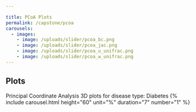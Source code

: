 ```yaml
---

title: PCoA Plots
permalink: /capstone/pcoa
carousels:
  - images: 
    - image: /uploads/slider/pcoa_bc.png
    - image: /uploads/slider/pcoa_jac.png
    - image: /uploads/slider/pcoa_u_unifrac.png
    - image: /uploads/slider/pcoa_w_unifrac.png
---
```

## Plots
Principal Coordinate Analysis 3D plots for disease type: Diabetes
{% include carousel.html height="60" unit="%" duration="7" number="1" %}